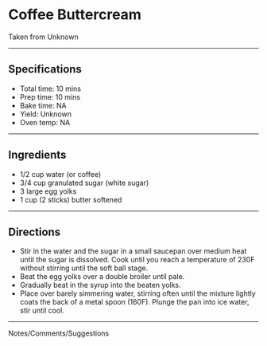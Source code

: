 # Coffee Buttercream

Taken from
Unknown

---
## Specifications
- Total time: 10 mins
- Prep time: 10 mins
- Bake time: NA
- Yield: Unknown
- Oven temp: NA

---
## Ingredients

- 1/2 cup water (or coffee)
- 3/4 cup granulated sugar (white sugar)
- 3 large egg yolks
- 1 cup (2 sticks) butter softened

---
## Directions

- Stir in the water and the sugar in a small saucepan over medium heat until the sugar is dissolved. Cook until you reach a temperature of 230F without stirring until the soft ball stage.
- Beat the egg yolks over a double broiler until pale.
- Gradually beat in the syrup into the beaten yolks.
- Place over barely simmering water, stirring often until the mixture lightly coats the back of a metal spoon (160F). Plunge the pan into ice water, stir until cool. 

---
Notes/Comments/Suggestions